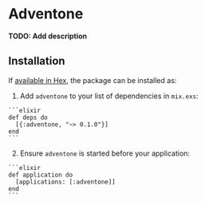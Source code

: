 # Adventone

**TODO: Add description**

## Installation

If [available in Hex](https://hex.pm/docs/publish), the package can be installed as:

  1. Add `adventone` to your list of dependencies in `mix.exs`:

    ```elixir
    def deps do
      [{:adventone, "~> 0.1.0"}]
    end
    ```

  2. Ensure `adventone` is started before your application:

    ```elixir
    def application do
      [applications: [:adventone]]
    end
    ```

